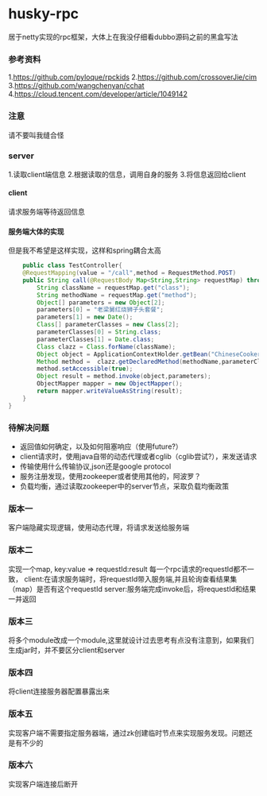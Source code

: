 # husky-rpc
居于netty实现的rpc框架，大体上在我没仔细看dubbo源码之前的黑盒写法

### 参考资料
1.https://github.com/pyloque/rpckids
2.https://github.com/crossoverJie/cim
3.https://github.com/wangchenyan/cchat
4.https://cloud.tencent.com/developer/article/1049142 
### 注意
请不要叫我缝合怪
### server
1.读取client端信息
2.根据读取的信息，调用自身的服务
3.将信息返回给client

#### client
请求服务端等待返回信息

#### 服务端大体的实现
但是我不希望是这样实现，这样和spring耦合太高
```java
    public class TestController{
    @RequestMapping(value = "/call",method = RequestMethod.POST)
    public String call(@RequestBody Map<String,String> requestMap) throws ClassNotFoundException, NoSuchMethodException, InvocationTargetException, IllegalAccessException, JsonProcessingException {
        String className = requestMap.get("class");
        String methodName = requestMap.get("method");
        Object[] parameters = new Object[2];
        parameters[0] = "老梁舅红烧狮子头套餐";
        parameters[1] = new Date();
        Class[] parameterClasses = new Class[2];
        parameterClasses[0] = String.class;
        parameterClasses[1] = Date.class;
        Class clazz = Class.forName(className);
        Object object = ApplicationContextHolder.getBean("ChineseCooker",clazz);
        Method method =  clazz.getDeclaredMethod(methodName,parameterClasses);
        method.setAccessible(true);
        Object result = method.invoke(object,parameters);
        ObjectMapper mapper = new ObjectMapper();
        return mapper.writeValueAsString(result);
    }
}       


```

### 待解决问题
+ 返回值如何确定，以及如何阻塞响应（使用future?）
+ client请求时，使用java自带的动态代理或者cglib（cglib尝试?），来发送请求
+ 传输使用什么传输协议,json还是google protocol
+ 服务注册发现，使用zookeeper或者使用其他的，阿波罗？
+ 负载均衡，通过读取zookeeper中的server节点，采取负载均衡政策


### 版本一
客户端隐藏实现逻辑，使用动态代理，将请求发送给服务端
### 版本二

实现一个map, key:value => requestId:result
每一个rpc请求的requestId都不一致，
client:在请求服务端时，将requestId带入服务端,并且轮询查看结果集（map）是否有这个requestId
server:服务端完成invoke后，将requestId和结果一并返回
### 版本三
将多个module改成一个module,这里就设计过去思考有点没有注意到，如果我们生成jar时，并不要区分client和server
### 版本四
将client连接服务器配置暴露出来
### 版本五
实现客户端不需要指定服务器端，通过zk创建临时节点来实现服务发现。问题还是有不少的
### 版本六
实现客户端连接后断开





